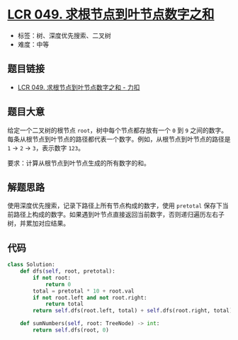 # [LCR 049. 求根节点到叶节点数字之和](https://leetcode.cn/problems/3Etpl5/)

- 标签：树、深度优先搜索、二叉树
- 难度：中等

## 题目链接

- [LCR 049. 求根节点到叶节点数字之和 - 力扣](https://leetcode.cn/problems/3Etpl5/)

## 题目大意

给定一个二叉树的根节点 `root`，树中每个节点都存放有一个 `0` 到 `9` 之间的数字。每条从根节点到叶节点的路径都代表一个数字。例如，从根节点到叶节点的路径是 `1` -> `2` -> `3`，表示数字 `123`。

要求：计算从根节点到叶节点生成的所有数字的和。

## 解题思路

使用深度优先搜索，记录下路径上所有节点构成的数字，使用 `pretotal` 保存下当前路径上构成的数字。如果遇到叶节点直接返回当前数字，否则递归遍历左右子树，并累加对应结果。

## 代码

```python
class Solution:
    def dfs(self, root, pretotal):
        if not root:
            return 0
        total = pretotal * 10 + root.val
        if not root.left and not root.right:
            return total
        return self.dfs(root.left, total) + self.dfs(root.right, total)

    def sumNumbers(self, root: TreeNode) -> int:
        return self.dfs(root, 0)
```

